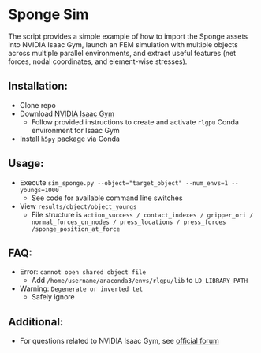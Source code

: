 # Sponge Sim
The script provides a simple example of how to import the Sponge assets into NVIDIA Isaac Gym, launch an FEM simulation with multiple objects across multiple parallel environments, and extract useful features (net forces, nodal coordinates, and element-wise stresses).

## Installation:
- Clone repo
- Download [NVIDIA Isaac Gym](https://developer.nvidia.com/isaac-gym/download)
    - Follow provided instructions to create and activate `rlgpu` Conda environment for Isaac Gym
- Install `h5py` package via Conda

## Usage:
- Execute `sim_sponge.py --object="target_object" --num_envs=1 --youngs=1000`
    - See code for available command line switches
- View `results/object/object_youngs`
    - File structure is `action_success / contact_indexes / gripper_ori / normal_forces_on_nodes / press_locations / press_forces /sponge_position_at_force`

## FAQ:
- Error: `cannot open shared object file`
    - Add `/home/username/anaconda3/envs/rlgpu/lib` to `LD_LIBRARY_PATH`
- Warning: `Degenerate or inverted tet`
    - Safely ignore

## Additional:
- For questions related to NVIDIA Isaac Gym, see [official forum](https://forums.developer.nvidia.com/c/agx-autonomous-machines/isaac/isaac-gym/322)
